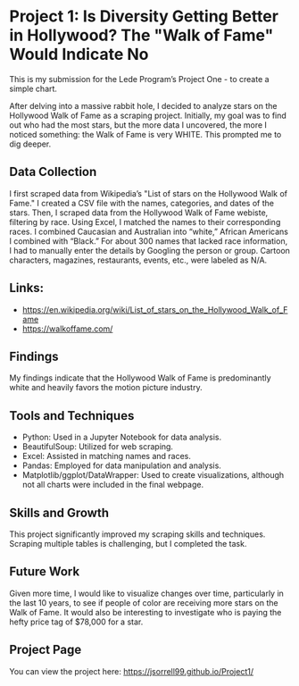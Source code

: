 # Project 1: Is Diversity Getting Better in Hollywood? The "Walk of Fame" Would Indicate No
This is my submission for the Lede Program’s Project One - to create a simple chart.

After delving into a massive rabbit hole, I decided to analyze stars on the Hollywood Walk of Fame as a scraping project. Initially, my goal was to find out who had the most stars, but the more data I uncovered, the more I noticed something: the Walk of Fame is very WHITE. This prompted me to dig deeper.

## Data Collection
I first scraped data from Wikipedia’s "List of stars on the Hollywood Walk of Fame." I created a CSV file with the names, categories, and dates of the stars. Then, I scraped data from the Hollywood Walk of Fame webiste, filtering by race. Using Excel, I matched the names to their corresponding races. I combined Caucasian and Australian into “white,” African Americans I combined with “Black.”  For about 300 names that lacked race information, I had to manually enter the details by Googling the person or group. Cartoon characters, magazines, restaurants, events, etc., were labeled as N/A.
## Links: 
* https://en.wikipedia.org/wiki/List_of_stars_on_the_Hollywood_Walk_of_Fame
* https://walkoffame.com/

## Findings
My findings indicate that the Hollywood Walk of Fame is predominantly white and heavily favors the motion picture industry.

## Tools and Techniques
- Python: Used in a Jupyter Notebook for data analysis.
- BeautifulSoup: Utilized for web scraping.
- Excel: Assisted in matching names and races.
- Pandas: Employed for data manipulation and analysis.
- Matplotlib/ggplot/DataWrapper: Used to create visualizations, although not all charts were included in the final webpage.
  
## Skills and Growth
This project significantly improved my scraping skills and techniques. Scraping multiple tables is challenging, but I completed the task.

## Future Work
Given more time, I would like to visualize changes over time, particularly in the last 10 years, to see if people of color are receiving more stars on the Walk of Fame. It would also be interesting to investigate who is paying the hefty price tag of $78,000 for a star.

## Project Page
You can view the project here: https://jsorrell99.github.io/Project1/
